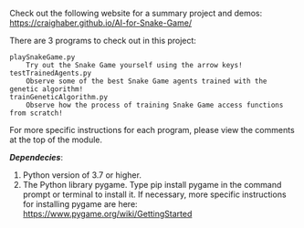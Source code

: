 Check out the following website for a summary project and demos:
https://craighaber.github.io/AI-for-Snake-Game/

There are 3 programs to check out in this project:
	
	playSnakeGame.py
		Try out the Snake Game yourself using the arrow keys!
	testTrainedAgents.py
		Observe some of the best Snake Game agents trained with the genetic algorithm!
	trainGeneticAlgorithm.py
		Observe how the process of training Snake Game access functions from scratch!

For more specific instructions for each program, please view the comments
at the top of the module.

***Dependecies***:
   1. Python version of 3.7 or higher.
   2. The Python library pygame.
        Type pip install pygame in the command prompt or terminal to install it.
        If necessary, more specific instructions for installing pygame are here:
        https://www.pygame.org/wiki/GettingStarted 





